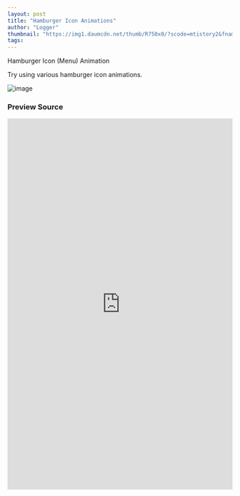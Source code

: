 ```yaml
---
layout: post
title: "Hamburger Icon Animations"
author: "Logger"
thumbnail: "https://img1.daumcdn.net/thumb/R750x0/?scode=mtistory2&fname=https%3A%2F%2Ft1.daumcdn.net%2Fcfile%2Ftistory%2F24389D335829BAAD0A"
tags: 
---
```



Hamburger Icon (Menu) Animation

Try using various hamburger icon animations.

![image](https://t1.daumcdn.net/cfile/tistory/24389D335829BAAD0A)

### Preview Source

<iframe allowfullscreen="true" allowpaymentrequest="true" allowtransparency="true" class="cp_embed_iframe " frameborder="0" height="832" width="100%" name="cp_embed_1" scrolling="no" src="https://codepen.io/jaehee/embed/LbGQrR?height=832&amp;theme-id=19458&amp;slug-hash=LbGQrR&amp;default-tab=result&amp;user=jaehee&amp;embed-version=2&amp;pen-title=%ED%96%84%EB%B2%84%EA%B1%B0%EB%A9%94%EB%89%B4%20%EC%95%A0%EB%8B%88%EB%A9%94%EC%9D%B4%EC%85%98&amp;name=cp_embed_1" style="width: 100%; overflow:hidden; display:block;" title="햄버거메뉴 애니메이션" loading="lazy" id="cp_embed_LbGQrR"></iframe>